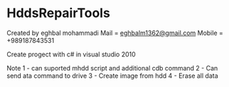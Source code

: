  # HddsRepairTools


Created by eghbal mohammadi
Mail = eghbalm1362@gmail.com
Mobile = +989187843531

Create progect with c# in visual studio 2010

Note
1 - can suported mhdd script and additional cdb command
2 - Can send ata command to drive
3 - Create image from hdd
4 - Erase all data